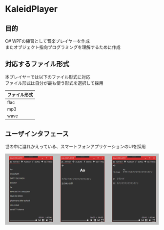 # KaleidPlayer

## 目的
C# WPFの練習として音楽プレイヤーを作成  
またオブジェクト指向プログラミングを理解するために作成

## 対応するファイル形式
本プレイヤーでは以下のファイル形式に対応  
ファイル形式は自分が最も使う形式を選択して採用

| ファイル形式 |
| ----------- |
| flac |
| mp3 |
| wave |

## ユーザインタフェース
世の中に溢れかえっている、スマートフォンアプリケーションのUIを採用


![KaleidPlayer](doc/KaleidPlayer.PNG)

